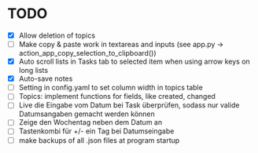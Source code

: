 # TODO

- [x] Allow deletion of topics
- [ ] Make copy & paste work in textareas and inputs
      (see app.py -> action_app_copy_selection_to_clipboard())
- [x] Auto scroll lists in Tasks tab to selected item when using arrow keys on long lists
- [x] Auto-save notes
- [ ] Setting in config.yaml to set column width in topics table
- [ ] Topics: implement functions for fields, like created, changed
- [ ] Live die Eingabe vom Datum bei Task überprüfen, sodass nur valide Datumsangaben gemacht werden können
- [ ] Zeige den Wochentag neben dem Datum an
- [ ] Tastenkombi für +/- ein Tag bei Datumseingabe
- [ ] make backups of all .json files at program startup
